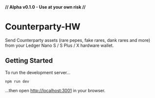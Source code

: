 **// Alpha v0.1.0 - Use at your own risk //**

# Counterparty-HW

Send Counterparty assets (rare pepes, fake rares, dank rares and more) from your Ledger Nano S / S Plus / X hardware wallet.

## Getting Started

To run the development server...

```
npm run dev
```

...then open [http://localhost:3001](http://localhost:3001) in your browser.